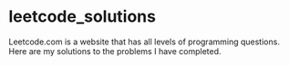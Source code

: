 # leetcode_solutions
Leetcode.com is a website that has all levels of programming questions. Here are my solutions to the problems I have completed. 
